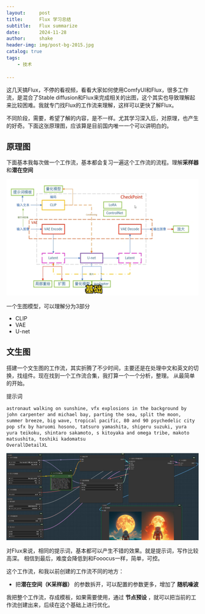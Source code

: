 ```yaml
---
layout:     post
title:      Flux 学习总结
subtitle:   Flux summarize
date:       2024-11-28
author:     shake
header-img: img/post-bg-2015.jpg
catalog: true
tags:
    - 技术

---
```


这几天搞Flux，不停的看视频，看看大家如何使用ComfyUI和Flux，很多工作流，是混合了Stable diffusion和Flux来完成相关的出图，这个其实也导致理解起来比较困难。我就专门找Flux的工作流来理解，这样可以更快了解Flux。

不同阶段，需要，希望了解的内容，是不一样。尤其学习深入后，对原理，也产生的好奇。下面这张原理图，应该算是目前国内唯一一个可以讲明白的。

## 原理图

下面基本我每次做一个工作流，基本都会复习一遍这个工作流的流程。理解**采样器** 和**潜在空间**

![原理图](/img/2024/art/flux/all.png "原理图")

一个生图模型，可以理解分为3部分

* CLIP
* VAE
* U-net


## 文生图

搭建一个文生图的工作流，其实折腾了不少时间，主要还是在处理中文和英文的切换，找组件。现在找到一个工作流合集，我打算一个一个分析，整理。 从最简单的开始。

提示词

```
astronaut walking on sunshine, vfx explosions in the background by john carpenter and michael bay, parting the sea, split the moon, summer breeze, big wave, tropical pacific, 80 and 90 psychedelic city pop sfx by haruomi hosono, tatsuro yamashita, shigeru suzuki, yura yura teikoku, shintaro sakamoto, s kitoyaka and omega tribe, makoto matsushita, toshiki kadomatsu
OverallDetailXL 

```

![文生图](/img/2024/art/flux/flux1.png "文生图")

对Flux来说，相同的提示词，基本都可以产生不错的效果。就是提示词，写作比较高深。 相信到最后，难度会降低到和Fooocus一样，简单，可控。


这个工作流，和我以前创建的工作流不同的地方：

* 把**潜在空间（K采样器）** 的参数拆开，可以配置的参数更多，增加了 **随机噪波**

我把整个工作流，存成模板，如果需要使用，通过 **节点预设** ，就可以把当前的工作流创建出来，后续在这个基础上进行优化。